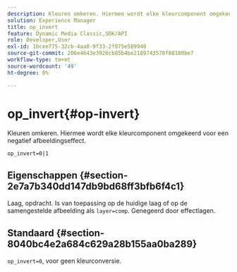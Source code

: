 ```yaml
---
description: Kleuren omkeren. Hiermee wordt elke kleurcomponent omgekeerd voor een negatief afbeeldingseffect.
solution: Experience Manager
title: op_invert
feature: Dynamic Media Classic,SDK/API
role: Developer,User
exl-id: 1bcee775-32cb-4aa8-9f33-2f075e589940
source-git-commit: 206e4643e3926cb85b4be2189743578f88180be7
workflow-type: tm+mt
source-wordcount: '49'
ht-degree: 0%

---
```


# op_invert{#op-invert}

Kleuren omkeren. Hiermee wordt elke kleurcomponent omgekeerd voor een negatief afbeeldingseffect.

`op_invert=0|1`

## Eigenschappen {#section-2e7a7b340dd147db9bd68ff3bfb6f4c1}

Laag, opdracht. Is van toepassing op de huidige laag of op de samengestelde afbeelding als `layer=comp`. Genegeerd door effectlagen.

## Standaard {#section-8040bc4e2a684c629a28b155aa0ba289}

`op_invert=0`, voor geen kleurconversie.
